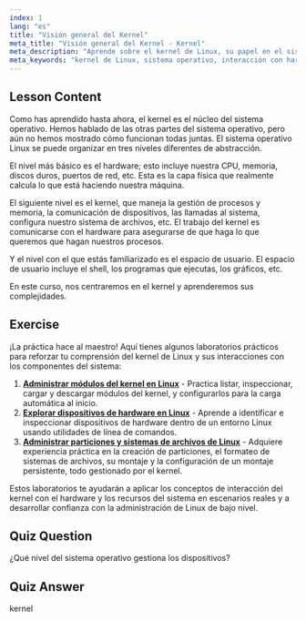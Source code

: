 ```yaml
---
index: 1
lang: "es"
title: "Visión general del Kernel"
meta_title: "Visión general del Kernel - Kernel"
meta_description: "Aprende sobre el kernel de Linux, su papel en el sistema operativo y cómo interactúa con el hardware y el espacio de usuario. Comprende los componentes centrales del SO."
meta_keywords: "kernel de Linux, sistema operativo, interacción con hardware, espacio de usuario, tutorial de Linux, guía para principiantes"
---
```


## Lesson Content

Como has aprendido hasta ahora, el kernel es el núcleo del sistema operativo. Hemos hablado de las otras partes del sistema operativo, pero aún no hemos mostrado cómo funcionan todas juntas. El sistema operativo Linux se puede organizar en tres niveles diferentes de abstracción.

El nivel más básico es el hardware; esto incluye nuestra CPU, memoria, discos duros, puertos de red, etc. Esta es la capa física que realmente calcula lo que está haciendo nuestra máquina.

El siguiente nivel es el kernel, que maneja la gestión de procesos y memoria, la comunicación de dispositivos, las llamadas al sistema, configura nuestro sistema de archivos, etc. El trabajo del kernel es comunicarse con el hardware para asegurarse de que haga lo que queremos que hagan nuestros procesos.

Y el nivel con el que estás familiarizado es el espacio de usuario. El espacio de usuario incluye el shell, los programas que ejecutas, los gráficos, etc.

En este curso, nos centraremos en el kernel y aprenderemos sus complejidades.

## Exercise

¡La práctica hace al maestro! Aquí tienes algunos laboratorios prácticos para reforzar tu comprensión del kernel de Linux y sus interacciones con los componentes del sistema:

1. **[Administrar módulos del kernel en Linux](https://labex.io/es/labs/comptia-manage-kernel-modules-in-linux-590865)** - Practica listar, inspeccionar, cargar y descargar módulos del kernel, y configurarlos para la carga automática al inicio.
2. **[Explorar dispositivos de hardware en Linux](https://labex.io/es/labs/comptia-explore-hardware-devices-in-linux-590861)** - Aprende a identificar e inspeccionar dispositivos de hardware dentro de un entorno Linux usando utilidades de línea de comandos.
3. **[Administrar particiones y sistemas de archivos de Linux](https://labex.io/es/labs/comptia-manage-linux-partitions-and-filesystems-590845)** - Adquiere experiencia práctica en la creación de particiones, el formateo de sistemas de archivos, su montaje y la configuración de un montaje persistente, todo gestionado por el kernel.

Estos laboratorios te ayudarán a aplicar los conceptos de interacción del kernel con el hardware y los recursos del sistema en escenarios reales y a desarrollar confianza con la administración de Linux de bajo nivel.

## Quiz Question

¿Qué nivel del sistema operativo gestiona los dispositivos?

## Quiz Answer

kernel
